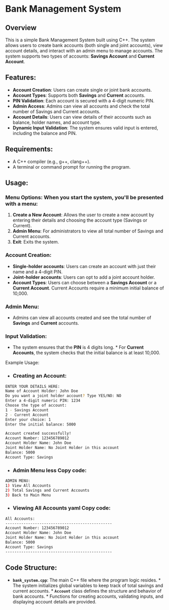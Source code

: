 # Bank Management System

## Overview
This is a simple Bank Management System built using C++. The system allows users to create bank accounts (both single and joint accounts), view account details, and interact with an admin menu to manage accounts. The system supports two types of accounts: **Savings Account** and **Current Account**.

## Features:
- **Account Creation**: Users can create single or joint bank accounts.
- **Account Types**: Supports both **Savings** and **Current** accounts.
- **PIN Validation**: Each account is secured with a 4-digit numeric PIN.
- **Admin Access**: Admins can view all accounts and check the total number of Savings and Current accounts.
- **Account Details**: Users can view details of their accounts such as balance, holder names, and account type.
- **Dynamic Input Validation**: The system ensures valid input is entered, including the balance and PIN.

## Requirements:
- A C++ compiler (e.g., g++, clang++).
- A terminal or command prompt for running the program.

## Usage:
### Menu Options: When you start the system, you'll be presented with a menu:
1. **Create a New Account**: Allows the user to create a new account by entering their details and choosing the account type (Savings or Current).
2. **Admin Menu**: For administrators to view all total number of Savings and Current accounts.
3. **Exit**: Exits the system.

### Account Creation:
- **Single-holder accounts**: Users can create an account with just their name and a 4-digit PIN.
- **Joint-holder accounts**: Users can opt to add a joint account holder.
- **Account Types**: Users can choose between a **Savings Account** or a **Current Account**. Current Accounts require a minimum initial balance of 10,000.

### Admin Menu:
- Admins can view all accounts created and see the total number of **Savings** and **Current** accounts.

### Input Validation:
- The system ensures that the **PIN** is 4 digits long. * For **Current Accounts**, the system checks that the initial balance is at least 10,000.

Example Usage:
- ### Creating an Account:
```bash
ENTER YOUR DETAILS HERE:
Name of Account Holder: John Doe
Do you want a joint holder account? Type YES/NO: NO
Enter a 4-digit numeric PIN: 1234
Choose the type of account:
1 - Savings Account
2 - Current Account
Enter your choice: 1
Enter the initial balance: 5000

Account created successfully!
Account Number: 123456789012
Account Holder Name: John Doe
Joint Holder Name: No Joint Holder in this account
Balance: 5000
Account Type: Savings
```

- ### Admin Menu less Copy code:
```bash
ADMIN MENU:
1) View All Accounts
2) Total Savings and Current Accounts
3) Back to Main Menu
```

- ### Viewing All Accounts yaml Copy code:
```bash
All Accounts:
-----------------------------------------------
Account Number: 123456789012
Account Holder Name: John Doe
Joint Holder Name: No Joint Holder in this account
Balance: 5000
Account Type: Savings
-----------------------------------------------
```

## Code Structure:
* **`bank_system.cpp`**: The main C++ file where the program logic resides. * The system initializes global variables to keep track of total savings and current accounts. * **`Account`** class defines the structure and behavior of bank accounts. * Functions for creating accounts, validating inputs, and displaying account details are provided.





